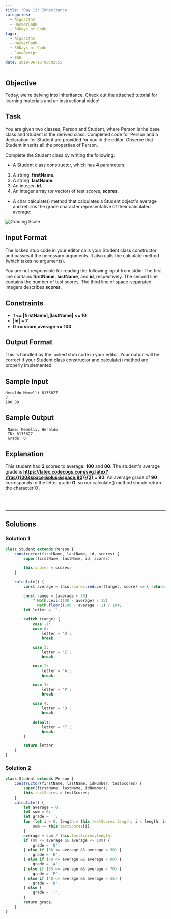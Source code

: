 ```yaml
---
title: 'Day 12: Inheritance'
categories:
  - Algorithm
  - HackerRank
  - 30Days of Code
tags:
  - Algorithm
  - HackerRank
  - 30Days of Code
  - JavaScript
  - ES6
date: 2019-06-13 00:02:55
---
```



## Objective

Today, we're delving into Inheritance. Check out the attached tutorial for learning materials and an instructional video!

## Task

You are given two classes, Person and Student, where Person is the base class and Student is the derived class. Completed code for Person and a declaration for Student are provided for you in the editor. Observe that Student inherits all the properties of Person.

Complete the Student class by writing the following:

- A Student class constructor, which has **4** parameters:

1. A string, **firstName**.
2. A string, **lastName**.
3. An integer, **id**.
4. An integer array (or vector) of test scores, **scores**.

- A char calculate() method that calculates a Student object's average and returns the grade character representative of their calculated average:

![Grading Scale](https://s3.amazonaws.com/hr-challenge-images/17165/1458142706-3073bc9143-Grading.png)


## Input Format

The locked stub code in your editor calls your Student class constructor and passes it the necessary arguments. It also calls the calculate method (which takes no arguments).

You are not responsible for reading the following input from stdin: 
The first line contains **firstName**, **lastName**, and **id**, respectively. The second line contains the number of test scores. The third line of space-separated integers describes **scores**.


## Constraints
   
- **1 <= |firstName|,|lastName| <= 10**
- **|id| = 7**
- **0 <= score,average <= 100**


## Output Format

This is handled by the locked stub code in your editor. Your output will be correct if your Student class constructor and calculate() method are properly implemented.


## Sample Input

```
Heraldo Memelli 8135627
2
100 80
```


## Sample Output

```
 Name: Memelli, Heraldo
 ID: 8135627
 Grade: O
```


## Explanation

This student had **2** scores to average: **100** and **80**. The student's average grade is **https://latex.codecogs.com/svg.latex?\frac{(100&space;&plus;&space;80)}{2} = 90**. An average grade of **90** corresponds to the letter grade **O**, so our calculate() method should return the character'O'.

<br/>
<br/>

---

## Solutions

### Solution 1

```javascript
class Student extends Person {
    constructor(firstName, lastName, id, scores) {
        super(firstName, lastName, id, scores);

        this.scores = scores;
    }

    calculate() {
        const average = this.scores.reduce((target, score) => { return target + score }) / this.scores.length;

        const range = (average < 70)
            ? Math.ceil((100 - average) / 15)
            : Math.floor((100 - average - 1) / 10);
        let letter = '';

        switch (range) {
            case -1:
            case 0:
                letter = 'O';
                break;

            case 1:
                letter = 'E';
                break;

            case 2:
                letter = 'A';
                break;

            case 3:
                letter = 'P';
                break;

            case 4:
                letter = 'D';
                break;

            default:
                letter = 'T';
                break;
        }

        return letter;
    }
}
```

### Solution 2

```javascript
class Student extends Person {
    constructor(firstName, lastName, idNumber, testScores) {
        super(firstName, lastName, idNumber);
        this.testScores = testScores;
    }
    calculate() {
        let average = 0;
        let sum = 0;
        let grade = '';
        for (let i = 0, length = this.testScores.length; i < length; i++) {
            sum += this.testScores[i];
        }
        average = sum / this.testScores.length;
        if (90 <= average && average <= 100) {
            grade = 'O';
        } else if (80 <= average && average < 90) {
            grade = 'E';
        } else if (70 <= average && average < 80) {
            grade = 'A';
        } else if (55 <= average && average < 70) {
            grade = 'P';
        } else if (40 <= average && average < 55) {
            grade = 'D';
        } else {
            grade = 'T';
        }
        return grade;
    }
}
```